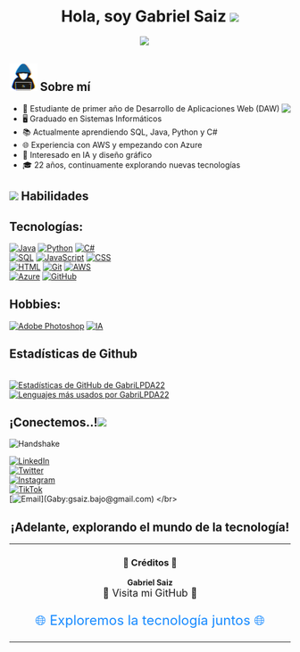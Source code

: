 <h1 align="center"><b>Hola, soy Gabriel Saiz </b><img src="https://media.giphy.com/media/hvRJCLFzcasrR4ia7z/giphy.gif" width="35"></h1>

<p align="center">
        <a href="https://github.com/DenverCoder1/readme-typing-svg"><img
                src="https://readme-typing-svg.herokuapp.com?font=Time+New+Roman&color=cyan&size=25&center=true&vCenter=true&width=650&height=100&lines=Estudiante+de+DAW+en+aprendizaje+constante;Apasionado+por+IA,+diseño+gráfico,+y+tecnología;Explorando+Java,+Python,+SQL+y+C%23;"></a>
    </p>
    
## <picture><img src = "https://github.com/0xAbdulKhalid/0xAbdulKhalid/raw/main/assets/mdImages/about_me.gif" width="50px" style="visibility:visible;max-width:100%;"></picture> **Sobre mí**

<picture>
  <img align="right" <img src="https://camo.githubusercontent.com/e2e93a7fdf20ca4f31a557c3bfc701bea95009d2520601aa6db1a64bc612b775/68747470733a2f2f6d656469612e67697068792e636f6d2f6d656469612f517670715443694563777476783677774a4b2f67697068792e676966" height="300" data-canonical-src="https://media.giphy.com/media/QvpqTCiEcwtvx6wwJK/giphy.gif" style="max-width: 100%; display: inline-block;" data-target="animated-image.originalImage">
</picture>




- 🌱 Estudiante de primer año de Desarrollo de Aplicaciones Web (DAW)
- 🖥️ Graduado en Sistemas Informáticos
- 📚 Actualmente aprendiendo SQL, Java, Python y C#
- 🌐 Experiencia con AWS y empezando con Azure
- 🤖 Interesado en IA y diseño gráfico
- 🎓 22 años, continuamente explorando nuevas tecnologías

## <img src="https://media2.giphy.com/media/QssGEmpkyEOhBCb7e1/giphy.gif?cid=ecf05e47a0n3gi1bfqntqmob8g9aid1oyj2wr3ds3mg700bl&rid=giphy.gif" width ="25"><b> Habilidades</b>

<p align="center">

## Tecnologías:
[![Java](https://img.shields.io/badge/Java-007396?style=for-the-badge&logo=openjdk&logoColor=white&labelColor=101010)]()
[![Python](https://img.shields.io/badge/Python-yellow?style=for-the-badge&logo=python&logoColor=white&labelColor=101010)]()
[![C#](https://img.shields.io/badge/C%23-239120?style=for-the-badge&logo=c-sharp&logoColor=white)]()</br>
[![SQL](https://img.shields.io/badge/SQL-00000F?style=for-the-badge&logo=sql&logoColor=white)]()
[![JavaScript](https://img.shields.io/badge/JavaScript-F7DF1E?style=for-the-badge&logo=javascript&logoColor=black)]()
[![CSS](https://img.shields.io/badge/CSS-1572B6?style=for-the-badge&logo=css3&logoColor=white&labelColor=101010)]()</br>
[![HTML](https://img.shields.io/badge/HTML-239120?style=for-the-badge&logo=html5&logoColor=white&labelColor=101010)]()
[![Git](https://img.shields.io/badge/Git-F05032?style=for-the-badge&logo=git&logoColor=white&labelColor=101010)]()
[![AWS](https://img.shields.io/badge/AWS-232F3E?style=for-the-badge&logo=amazon-aws&logoColor=white&labelColor=101010)]()</br>
[![Azure](https://img.shields.io/badge/Azure-0089D6?style=for-the-badge&logo=microsoft-azure&logoColor=white&labelColor=101010)]()
[![GitHub](https://img.shields.io/badge/GitHub-100000?style=for-the-badge&logo=github&logoColor=white&labelColor=101010)]()

## Hobbies:
[![Adobe Photoshop](https://img.shields.io/badge/Adobe%20Photoshop-31A8FF?style=for-the-badge&logo=adobe-photoshop&logoColor=white&labelColor=101010)]()
[![IA](https://img.shields.io/badge/IA-000000?style=for-the-badge&logo=OpenAI&logoColor=white&labelColor=101010)]()


</p>

## Estadísticas de Github

<br/>
<a href="https://github.com/GabriLPDA22">
  <img alt="Estadísticas de GitHub de GabriLPDA22" src="https://github-readme-stats.vercel.app/api?username=GabriLPDA22&show_icons=true&include_all_commits=true&count_private=true&theme=react&hide_border=true&bg_color=0D1117" />
</a>
<a href="https://github.com/GabriLPDA22">
  <img alt="Lenguajes más usados por GabriLPDA22" src="https://github-readme-stats.vercel.app/api/top-langs/?username=GabriLPDA22&langs_count=10&count_private=true&layout=compact&theme=react&hide_border=true&bg_color=0D1117" />
</a>
<br/>


## <b> ¡Conectemos..!</b><img src="https://github.com/GabriLPDA22/GabriLPDA22/raw/main/assets/mdImages/handshake.gif" width ="80">

![Handshake](https://github.com/GabriLPDA22/GabriLPDA22/raw/main/assets/mdImages/handshake.gif)

[![LinkedIn](https://img.shields.io/badge/LinkedIn-@Gabriel_Saiz-0077B5?style=for-the-badge&logo=linkedin&logoColor=white&labelColor=101010)](https://linkedin.com/in/gabriel-saiz-de-la-maza-bajo-140370184)<br>
[![Twitter](https://img.shields.io/badge/Twitter-@Gabriel_Saiz-1DA1F2?style=for-the-badge&logo=twitter&logoColor=white&labelColor=101010)](https://twitter.com/saiz_gabri)<br>
[![Instagram](https://img.shields.io/badge/Instagram-@Gabriel_Saiz-E4405F?style=for-the-badge&logo=instagram&logoColor=white&labelColor=101010)](https://instagram.com/saiz_gabriel)<br>
[![TikTok](https://img.shields.io/badge/TikTok-@Gabriel_Saiz-69C9D0?style=for-the-badge&logo=tiktok&logoColor=white&labelColor=101010)](https://tiktok.com/saiz_gabriel)<br>
[![Email](https://img.shields.io/badge/gsaiz.bajo@gmail.com-email_personal_(respuesta_lenta)-D14836?style=for-the-badge&logo=gmail&logoColor=white&labelColor=101010)](Gaby:gsaiz.bajo@gmail.com)
</br>

<div align='center'>

## <b>¡Adelante, explorando el mundo de la tecnología!</b>
</div>

<div align="center">

---

<h3>🌟 <b>Créditos</b> 🌟</h3>
<p>
  <b>Gabriel Saiz</b><br>
  <a href="https://github.com/GabriLPDA22" style="font-size: large; text-decoration: none;">
    🚀 Visita mi GitHub 🚀
  </a>
  <br>
</p>
<p style="color: #1589FF; font-size: x-large;">
  🌐 Exploremos la tecnología juntos 🌐
</p>

---

</div>




